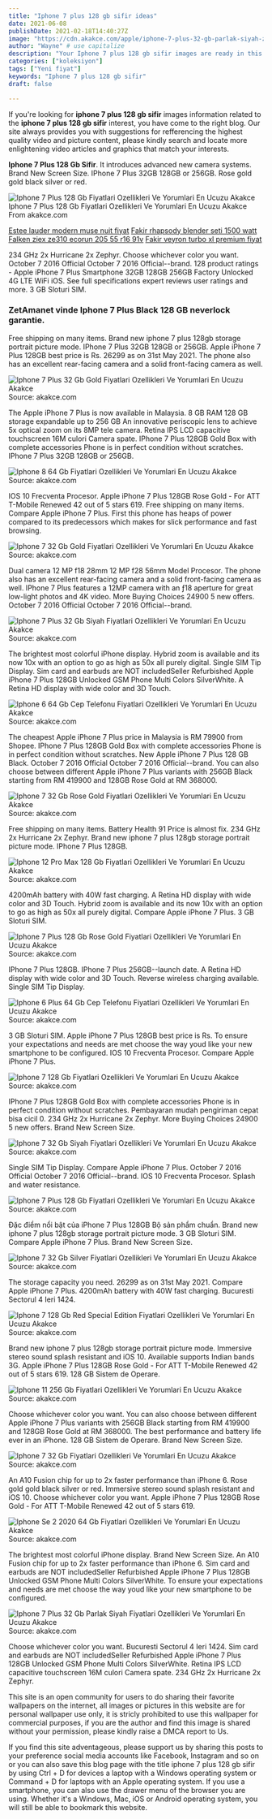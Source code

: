 ```yaml
---
title: "Iphone 7 plus 128 gb sifir ideas"
date: 2021-06-08
publishDate: 2021-02-18T14:40:27Z
image: "https://cdn.akakce.com/apple/iphone-7-plus-32-gb-parlak-siyah-z.jpg"
author: "Wayne" # use capitalize
description: "Your Iphone 7 plus 128 gb sifir images are ready in this website. Iphone 7 plus 128 gb sifir are a topic that is being searched for and liked by netizens today. You can Get the Iphone 7 plus 128 gb sifir files here. Download all free photos."
categories: ["koleksiyon"]
tags: ["Yeni fiyat"]
keywords: "Iphone 7 plus 128 gb sifir"
draft: false

---
```


If you're looking for **iphone 7 plus 128 gb sifir** images information related to the **iphone 7 plus 128 gb sifir** interest, you have come to the right  blog.  Our site always  provides you with  suggestions  for refferencing  the highest  quality video and picture  content, please kindly search and locate more enlightening video articles and graphics  that match your interests.

**Iphone 7 Plus 128 Gb Sifir**. It introduces advanced new camera systems. Brand New Screen Size. IPhone 7 Plus 32GB 128GB or 256GB. Rose gold gold black silver or red.

![Iphone 7 Plus 128 Gb Fiyatlari Ozellikleri Ve Yorumlari En Ucuzu Akakce](https://iis-akakce.akamaized.net/p.z?%2F%2Fn11scdn%2Eakamaized%2Enet%2Fa1%2F1024%2Felektronik%2Fcep%2Dtelefonu%2Fapple%2Diphone%2D7%2Dplus%2D128%2Dgb%2Dapple%2Dturkiye%2Dgarantili%5F%5F1434955858873828%2Ejpg "Iphone 7 Plus 128 Gb Fiyatlari Ozellikleri Ve Yorumlari En Ucuzu Akakce")
Iphone 7 Plus 128 Gb Fiyatlari Ozellikleri Ve Yorumlari En Ucuzu Akakce From akakce.com

[Estee lauder modern muse nuit fiyat](/estee-lauder-modern-muse-nuit-fiyat/)
[Fakir rhapsody blender seti 1500 watt](/fakir-rhapsody-blender-seti-1500-watt/)
[Falken ziex ze310 ecorun 205 55 r16 91v](/falken-ziex-ze310-ecorun-205-55-r16-91v/)
[Fakir veyron turbo xl premium fiyat](/fakir-veyron-turbo-xl-premium-fiyat/)

234 GHz 2x Hurricane 2x Zephyr. Choose whichever color you want. October 7 2016 Official October 7 2016 Official--brand. 128 product ratings - Apple iPhone 7 Plus Smartphone 32GB 128GB 256GB Factory Unlocked 4G LTE WiFi iOS. See full specifications expert reviews user ratings and more. 3 GB Sloturi SIM.

### ZetAmanet vinde Iphone 7 Plus Black 128 GB neverlock garantie.

Free shipping on many items. Brand new iphone 7 plus 128gb storage portrait picture mode. IPhone 7 Plus 32GB 128GB or 256GB. Apple iPhone 7 Plus 128GB best price is Rs. 26299 as on 31st May 2021. The phone also has an excellent rear-facing camera and a solid front-facing camera as well.


![Iphone 7 Plus 32 Gb Gold Fiyatlari Ozellikleri Ve Yorumlari En Ucuzu Akakce](https://cdn.akakce.com/apple/iphone-7-plus-32-gb-gold-z.jpg "Iphone 7 Plus 32 Gb Gold Fiyatlari Ozellikleri Ve Yorumlari En Ucuzu Akakce")
Source: akakce.com

The Apple iPhone 7 Plus is now available in Malaysia. 8 GB RAM 128 GB storage expandable up to 256 GB An innovative periscopic lens to achieve 5x optical zoom on its 8MP tele camera. Retina IPS LCD capacitive touchscreen 16M culori Camera spate. IPhone 7 Plus 128GB Gold Box with complete accessories Phone is in perfect condition without scratches. IPhone 7 Plus 32GB 128GB or 256GB.

![Iphone 8 64 Gb Fiyatlari Ozellikleri Ve Yorumlari En Ucuzu Akakce](https://cdn.akakce.com/apple/iphone-8-64-gb-z.jpg "Iphone 8 64 Gb Fiyatlari Ozellikleri Ve Yorumlari En Ucuzu Akakce")
Source: akakce.com

IOS 10 Frecventa Procesor. Apple iPhone 7 Plus 128GB Rose Gold - For ATT T-Mobile Renewed 42 out of 5 stars 619. Free shipping on many items. Compare Apple iPhone 7 Plus. First this phone has heaps of power compared to its predecessors which makes for slick performance and fast browsing.

![Iphone 7 32 Gb Gold Fiyatlari Ozellikleri Ve Yorumlari En Ucuzu Akakce](https://cdn.akakce.com/apple/iphone-7-32-gb-gold-z.jpg "Iphone 7 32 Gb Gold Fiyatlari Ozellikleri Ve Yorumlari En Ucuzu Akakce")
Source: akakce.com

Dual camera 12 MP f18 28mm 12 MP f28 56mm Model Procesor. The phone also has an excellent rear-facing camera and a solid front-facing camera as well. IPhone 7 Plus features a 12MP camera with an ƒ18 aperture for great low-light photos and 4K video. More Buying Choices 24900 5 new offers. October 7 2016 Official October 7 2016 Official--brand.

![Iphone 7 Plus 32 Gb Siyah Fiyatlari Ozellikleri Ve Yorumlari En Ucuzu Akakce](https://cdn.akakce.com/apple/iphone-7-plus-32-gb-siyah-z.jpg "Iphone 7 Plus 32 Gb Siyah Fiyatlari Ozellikleri Ve Yorumlari En Ucuzu Akakce")
Source: akakce.com

The brightest most colorful iPhone display. Hybrid zoom is available and its now 10x with an option to go as high as 50x all purely digital. Single SIM Tip Display. Sim card and earbuds are NOT includedSeller Refurbished Apple iPhone 7 Plus 128GB Unlocked GSM Phone Multi Colors SilverWhite. A Retina HD display with wide color and 3D Touch.

![Iphone 6 64 Gb Cep Telefonu Fiyatlari Ozellikleri Ve Yorumlari En Ucuzu Akakce](https://cdn.akakce.com/apple/iphone-6-64-gb-z.jpg "Iphone 6 64 Gb Cep Telefonu Fiyatlari Ozellikleri Ve Yorumlari En Ucuzu Akakce")
Source: akakce.com

The cheapest Apple iPhone 7 Plus price in Malaysia is RM 79900 from Shopee. IPhone 7 Plus 128GB Gold Box with complete accessories Phone is in perfect condition without scratches. New Apple iPhone 7 Plus 128 GB Black. October 7 2016 Official October 7 2016 Official--brand. You can also choose between different Apple iPhone 7 Plus variants with 256GB Black starting from RM 419900 and 128GB Rose Gold at RM 368000.

![Iphone 7 32 Gb Rose Gold Fiyatlari Ozellikleri Ve Yorumlari En Ucuzu Akakce](https://cdn.akakce.com/apple/iphone-7-32-gb-rose-gold-z.jpg "Iphone 7 32 Gb Rose Gold Fiyatlari Ozellikleri Ve Yorumlari En Ucuzu Akakce")
Source: akakce.com

Free shipping on many items. Battery Health 91 Price is almost fix. 234 GHz 2x Hurricane 2x Zephyr. Brand new iphone 7 plus 128gb storage portrait picture mode. IPhone 7 Plus 128GB.

![Iphone 12 Pro Max 128 Gb Fiyatlari Ozellikleri Ve Yorumlari En Ucuzu Akakce](https://cdn.akakce.com/apple/iphone-12-pro-max-128-gb-z.jpg "Iphone 12 Pro Max 128 Gb Fiyatlari Ozellikleri Ve Yorumlari En Ucuzu Akakce")
Source: akakce.com

4200mAh battery with 40W fast charging. A Retina HD display with wide color and 3D Touch. Hybrid zoom is available and its now 10x with an option to go as high as 50x all purely digital. Compare Apple iPhone 7 Plus. 3 GB Sloturi SIM.

![Iphone 7 Plus 128 Gb Rose Gold Fiyatlari Ozellikleri Ve Yorumlari En Ucuzu Akakce](https://cdn.akakce.com/apple/iphone-7-plus-128-gb-rose-gold-z.jpg "Iphone 7 Plus 128 Gb Rose Gold Fiyatlari Ozellikleri Ve Yorumlari En Ucuzu Akakce")
Source: akakce.com

IPhone 7 Plus 128GB. IPhone 7 Plus 256GB--launch date. A Retina HD display with wide color and 3D Touch. Reverse wireless charging available. Single SIM Tip Display.

![Iphone 6 Plus 64 Gb Cep Telefonu Fiyatlari Ozellikleri Ve Yorumlari En Ucuzu Akakce](https://cdn.akakce.com/apple/iphone-6-plus-64-gb-z.jpg "Iphone 6 Plus 64 Gb Cep Telefonu Fiyatlari Ozellikleri Ve Yorumlari En Ucuzu Akakce")
Source: akakce.com

3 GB Sloturi SIM. Apple iPhone 7 Plus 128GB best price is Rs. To ensure your expectations and needs are met choose the way youd like your new smartphone to be configured. IOS 10 Frecventa Procesor. Compare Apple iPhone 7 Plus.

![Iphone 7 128 Gb Fiyatlari Ozellikleri Ve Yorumlari En Ucuzu Akakce](https://cdn.akakce.com/apple/iphone-7-128-gb-z.jpg "Iphone 7 128 Gb Fiyatlari Ozellikleri Ve Yorumlari En Ucuzu Akakce")
Source: akakce.com

IPhone 7 Plus 128GB Gold Box with complete accessories Phone is in perfect condition without scratches. Pembayaran mudah pengiriman cepat bisa cicil 0. 234 GHz 2x Hurricane 2x Zephyr. More Buying Choices 24900 5 new offers. Brand New Screen Size.

![Iphone 7 32 Gb Siyah Fiyatlari Ozellikleri Ve Yorumlari En Ucuzu Akakce](https://cdn.akakce.com/apple/iphone-7-32-gb-siyah-z.jpg "Iphone 7 32 Gb Siyah Fiyatlari Ozellikleri Ve Yorumlari En Ucuzu Akakce")
Source: akakce.com

Single SIM Tip Display. Compare Apple iPhone 7 Plus. October 7 2016 Official October 7 2016 Official--brand. IOS 10 Frecventa Procesor. Splash and water resistance.

![Iphone 7 Plus 128 Gb Fiyatlari Ozellikleri Ve Yorumlari En Ucuzu Akakce](https://iis-akakce.akamaized.net/p.z?%2F%2Fn11scdn%2Eakamaized%2Enet%2Fa1%2F1024%2Felektronik%2Fcep%2Dtelefonu%2Fapple%2Diphone%2D7%2Dplus%2D128%2Dgb%2Dapple%2Dturkiye%2Dgarantili%5F%5F1434955858873828%2Ejpg "Iphone 7 Plus 128 Gb Fiyatlari Ozellikleri Ve Yorumlari En Ucuzu Akakce")
Source: akakce.com

Đặc điểm nổi bật của iPhone 7 Plus 128GB Bộ sản phẩm chuẩn. Brand new iphone 7 plus 128gb storage portrait picture mode. 3 GB Sloturi SIM. Compare Apple iPhone 7 Plus. Brand New Screen Size.

![Iphone 7 32 Gb Silver Fiyatlari Ozellikleri Ve Yorumlari En Ucuzu Akakce](https://cdn.akakce.com/apple/iphone-7-32-gb-silver-z.jpg "Iphone 7 32 Gb Silver Fiyatlari Ozellikleri Ve Yorumlari En Ucuzu Akakce")
Source: akakce.com

The storage capacity you need. 26299 as on 31st May 2021. Compare Apple iPhone 7 Plus. 4200mAh battery with 40W fast charging. Bucuresti Sectorul 4 Ieri 1424.

![Iphone 7 128 Gb Red Special Edition Fiyatlari Ozellikleri Ve Yorumlari En Ucuzu Akakce](https://cdn.akakce.com/apple/iphone-7-128-gb-red-special-edition-z.jpg "Iphone 7 128 Gb Red Special Edition Fiyatlari Ozellikleri Ve Yorumlari En Ucuzu Akakce")
Source: akakce.com

Brand new iphone 7 plus 128gb storage portrait picture mode. Immersive stereo sound splash resistant and iOS 10. Available supports Indian bands 3G. Apple iPhone 7 Plus 128GB Rose Gold - For ATT T-Mobile Renewed 42 out of 5 stars 619. 128 GB Sistem de Operare.

![Iphone 11 256 Gb Fiyatlari Ozellikleri Ve Yorumlari En Ucuzu Akakce](https://cdn.akakce.com/apple/iphone-11-256-gb-z.jpg "Iphone 11 256 Gb Fiyatlari Ozellikleri Ve Yorumlari En Ucuzu Akakce")
Source: akakce.com

Choose whichever color you want. You can also choose between different Apple iPhone 7 Plus variants with 256GB Black starting from RM 419900 and 128GB Rose Gold at RM 368000. The best performance and battery life ever in an iPhone. 128 GB Sistem de Operare. Brand New Screen Size.

![Iphone 7 32 Gb Fiyatlari Ozellikleri Ve Yorumlari En Ucuzu Akakce](https://cdn.akakce.com/apple/iphone-7-32-gb-z.jpg "Iphone 7 32 Gb Fiyatlari Ozellikleri Ve Yorumlari En Ucuzu Akakce")
Source: akakce.com

An A10 Fusion chip for up to 2x faster performance than iPhone 6. Rose gold gold black silver or red. Immersive stereo sound splash resistant and iOS 10. Choose whichever color you want. Apple iPhone 7 Plus 128GB Rose Gold - For ATT T-Mobile Renewed 42 out of 5 stars 619.

![Iphone Se 2 2020 64 Gb Fiyatlari Ozellikleri Ve Yorumlari En Ucuzu Akakce](https://cdn.akakce.com/apple/iphone-se-2-2020-64-gb-z.jpg "Iphone Se 2 2020 64 Gb Fiyatlari Ozellikleri Ve Yorumlari En Ucuzu Akakce")
Source: akakce.com

The brightest most colorful iPhone display. Brand New Screen Size. An A10 Fusion chip for up to 2x faster performance than iPhone 6. Sim card and earbuds are NOT includedSeller Refurbished Apple iPhone 7 Plus 128GB Unlocked GSM Phone Multi Colors SilverWhite. To ensure your expectations and needs are met choose the way youd like your new smartphone to be configured.

![Iphone 7 Plus 32 Gb Parlak Siyah Fiyatlari Ozellikleri Ve Yorumlari En Ucuzu Akakce](https://cdn.akakce.com/apple/iphone-7-plus-32-gb-parlak-siyah-z.jpg "Iphone 7 Plus 32 Gb Parlak Siyah Fiyatlari Ozellikleri Ve Yorumlari En Ucuzu Akakce")
Source: akakce.com

Choose whichever color you want. Bucuresti Sectorul 4 Ieri 1424. Sim card and earbuds are NOT includedSeller Refurbished Apple iPhone 7 Plus 128GB Unlocked GSM Phone Multi Colors SilverWhite. Retina IPS LCD capacitive touchscreen 16M culori Camera spate. 234 GHz 2x Hurricane 2x Zephyr.

This site is an open community for users to do sharing their favorite wallpapers on the internet, all images or pictures in this website are for personal wallpaper use only, it is stricly prohibited to use this wallpaper for commercial purposes, if you are the author and find this image is shared without your permission, please kindly raise a DMCA report to Us.

If you find this site adventageous, please support us by sharing this posts to your preference social media accounts like Facebook, Instagram and so on or you can also save this blog page with the title iphone 7 plus 128 gb sifir by using Ctrl + D for devices a laptop with a Windows operating system or Command + D for laptops with an Apple operating system. If you use a smartphone, you can also use the drawer menu of the browser you are using. Whether it's a Windows, Mac, iOS or Android operating system, you will still be able to bookmark this website.
